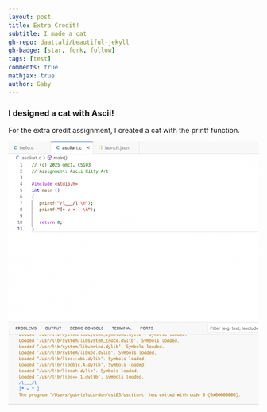 ```yaml
---
layout: post
title: Extra Credit!
subtitle: I made a cat
gh-repo: daattali/beautiful-jekyll
gh-badge: [star, fork, follow]
tags: [test]
comments: true
mathjax: true
author: Gaby
---
```

### I designed a cat with Ascii!

For the extra credit assignment, I created a cat with the printf function. 

![Code](/assets/img/asciiart.png) 

